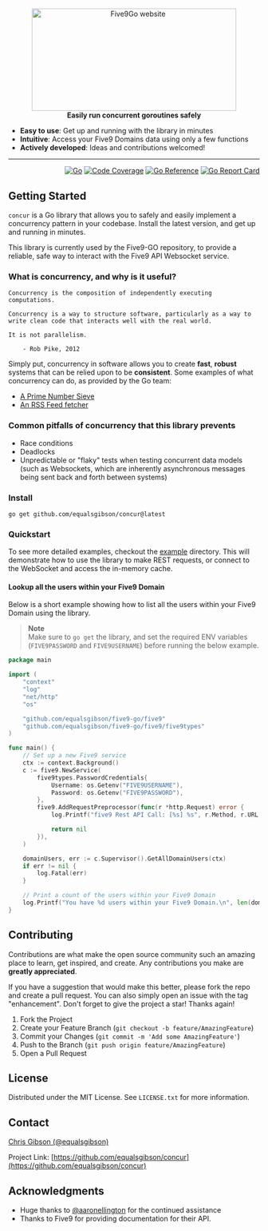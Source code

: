 <!-- markdownlint-configure-file { "MD004": { "style": "consistent" } } -->
<!-- markdownlint-disable MD033 -->

#

<p align="center">
  <picture>
    <source media="(prefers-color-scheme: dark)" srcset="https://equalsgibson.github.io/five9-go/logo-dark.png">
    <source media="(prefers-color-scheme: light)" srcset="https://equalsgibson.github.io/five9-go/logo-light.png">
    <img src="https://equalsgibson.github.io/five9-go/logo-light.png" width="410" height="205" alt="Five9Go website">
  </picture>
    <br>
    <strong>Easily run concurrent goroutines safely</strong>

</p>

<!-- markdownlint-enable MD033 -->

-   **Easy to use**: Get up and running with the library in minutes
-   **Intuitive**: Access your Five9 Domains data using only a few functions
-   **Actively developed**: Ideas and contributions welcomed!

---

<div align="right">

[![Go][golang]][golang-url]
[![Code Coverage][coverage]][coverage-url]
[![Go Reference][goref]][goref-url]
[![Go Report Card][goreport]][goreport-url]

</div>

## Getting Started

`concur` is a Go library that allows you to safely and easily implement a concurrency pattern in your codebase. Install the latest version, and get up and running in minutes. 

This library is currently used by the Five9-GO repository, to provide a reliable, safe way to interact with the Five9 API Websocket service.  

### What is concurrency, and why is it useful?

```
Concurrency is the composition of independently executing computations.

Concurrency is a way to structure software, particularly as a way to write clean code that interacts well with the real world.

It is not parallelism. 

	- Rob Pike, 2012
```

Simply put, concurrency in software allows you to create **fast**, **robust** systems that can be relied upon to be **consistent**. Some examples of what concurrency can do, as provided by the Go team:   

- [A Prime Number Sieve](https://go.dev/play/p/9U22NfrXeq)
- [An RSS Feed fetcher](https://cs.opensource.google/go/x/website/+/master:_content/talks/2013/advconc/realmain/realmain.go)

### Common pitfalls of concurrency that this library prevents  
- Race conditions
- Deadlocks  
- Unpredictable or "flaky" tests when testing concurrent data models (such as Websockets, which are inherently asynchronous messages being sent back and forth between systems)

### Install

```shell
go get github.com/equalsgibson/concur@latest
```

### Quickstart

To see more detailed examples, checkout the [example](/example/) directory. This will demonstrate how to use the library to make REST requests, or connect to the WebSocket and access the in-memory cache.

#### Lookup all the users within your Five9 Domain

Below is a short example showing how to list all the users within your Five9 Domain using the library.

> **Note**  
> Make sure to `go get` the library, and set the required ENV variables (`FIVE9PASSWORD` and `FIVE9USERNAME`) before running the below example.

```go
package main

import (
	"context"
	"log"
	"net/http"
	"os"

	"github.com/equalsgibson/five9-go/five9"
	"github.com/equalsgibson/five9-go/five9/five9types"
)

func main() {
	// Set up a new Five9 service
	ctx := context.Background()
	c := five9.NewService(
		five9types.PasswordCredentials{
			Username: os.Getenv("FIVE9USERNAME"),
			Password: os.Getenv("FIVE9PASSWORD"),
		},
		five9.AddRequestPreprocessor(func(r *http.Request) error {
			log.Printf("five9 Rest API Call: [%s] %s", r.Method, r.URL.String())

			return nil
		}),
	)

	domainUsers, err := c.Supervisor().GetAllDomainUsers(ctx)
	if err != nil {
		log.Fatal(err)
	}

	// Print a count of the users within your Five9 Domain
	log.Printf("You have %d users within your Five9 Domain.\n", len(domainUsers))
}
```

<!-- CONTRIBUTING -->

## Contributing

Contributions are what make the open source community such an amazing place to learn, get inspired, and create. Any contributions you make are **greatly appreciated**.

If you have a suggestion that would make this better, please fork the repo and create a pull request. You can also simply open an issue with the tag "enhancement".
Don't forget to give the project a star! Thanks again!

1. Fork the Project
2. Create your Feature Branch (`git checkout -b feature/AmazingFeature`)
3. Commit your Changes (`git commit -m 'Add some AmazingFeature'`)
4. Push to the Branch (`git push origin feature/AmazingFeature`)
5. Open a Pull Request

<!-- LICENSE -->

## License

Distributed under the MIT License. See `LICENSE.txt` for more information.

<!-- CONTACT -->

## Contact

[Chris Gibson (@equalsgibson)](https://github.com/equalsgibson)

Project Link: [https://github.com/equalsgibson/concur](https://github.com/equalsgibson/concur)

<!-- ACKNOWLEDGMENTS -->

## Acknowledgments

-   Huge thanks to [@aaronellington](https://github.com/aaronellington) for the continued assistance
-   Thanks to Five9 for providing documentation for their API.

<!-- MARKDOWN LINKS & IMAGES -->
<!-- https://www.markdownguide.org/basic-syntax/#reference-style-links -->

[golang]: https://img.shields.io/badge/v1.21-000?logo=go&logoColor=fff&labelColor=444&color=%2300ADD8
[golang-url]: https://go.dev/
[coverage]: https://img.shields.io/badge/dynamic/json?url=https%3A%2F%2Fequalsgibson.github.io%2Ffive9-go%2Fcoverage%2Fcoverage.json&query=%24.total&label=Coverage
[coverage-url]: https://equalsgibson.github.io/five9-go/coverage/coverage.html
[goaction]: https://github.com/equalsgibson/five9-go/actions/workflows/go.yml/badge.svg?branch=main
[goaction-url]: https://github.com/equalsgibson/five9-go/actions/workflows/go.yml
[goref]: https://pkg.go.dev/badge/github.com/equalsgibson/five9-go.svg
[goref-url]: https://pkg.go.dev/github.com/equalsgibson/five9-go
[goreport]: https://goreportcard.com/badge/github.com/equalsgibson/five9-go
[goreport-url]: https://goreportcard.com/report/github.com/equalsgibson/five9-go
